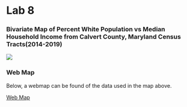 # Lab 8

### Bivariate Map of Percent White Population vs Median Household Income from Calvert County, Maryland Census Tracts(2014-2019)

<img src="https://github.com/mfick1/mfick1.github.io/blob/master/images/Bivariate%20Map%20of%20Calvert%20County%20Income%20versus%20White%20Population.png"/>

### Web Map


Below, a webmap can be found of the data used in the map above.

[Web Map](Lab_8_QGIS2Web/index.html)
